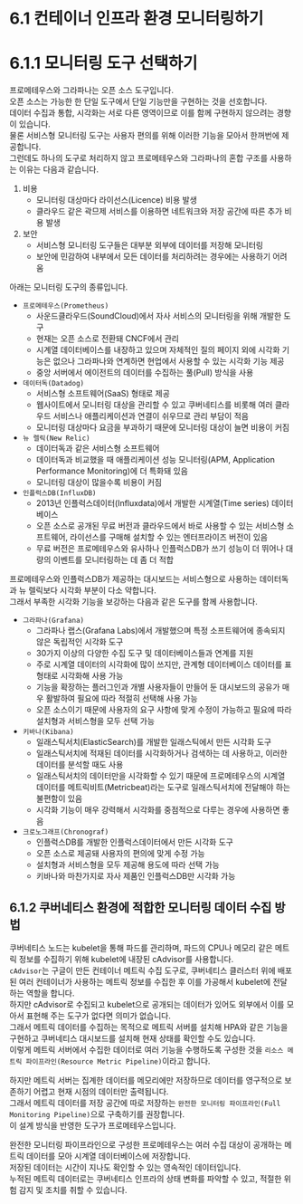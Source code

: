 # 6.1 컨테이너 인프라 환경 모니터링하기

# 6.1.1 모니터링 도구 선택하기

프로메테우스와 그라파나는 오픈 소스 도구입니다.  
오픈 소스는 가능한 한 단일 도구에서 단일 기능만을 구현하는 것을 선호합니다.  
데이터 수집과 통합, 시각화는 서로 다른 영역이므로 이를 함께 구현하지 않으려는 경향이 있습니다.  
물론 서비스형 모니터링 도구는 사용자 편의를 위해 이러한 기능을 모아서 한꺼번에 제공합니다.  
그런데도 하나의 도구로 처리하지 않고 프로메테우스와 그라파나의 혼합 구조를 사용하는 이유는 다음과 같습니다.

1. 비용
    - 모니터링 대상마다 라이선스(Licence) 비용 발생
    - 클라우드 같은 곽므제 서비스를 이용하면 네트워크와 저장 공간에 따른 추가 비용 발생
2. 보안
    - 서비스형 모니터링 도구들은 대부분 외부에 데이터를 저장해 모니터링
    - 보안에 민감하여 내부에서 모든 데이터를 처리하려는 경우에는 사용하기 어려움

아래는 모니터링 도구의 종류입니다.

- `프로메테우스(Prometheus)`
    - 사운드클라우드(SoundCloud)에서 자사 서비스의 모니터링을 위해 개발한 도구
    - 현재는 오픈 소스로 전환돼 CNCF에서 관리
    - 시계열 데이터베이스를 내장하고 있으며 자체적인 질의 페이지 외에 시각화 기능은 없으나 그라파나와 연계하면 현업에서 사용할 수 있는 시각화 기능 제공
    - 중앙 서버에서 에이전트의 데이터를 수집하는 풀(Pull) 방식을 사용
- `데이터독(Datadog)`
    - 서비스형 소프트웨어(SaaS) 형태로 제공
    - 웹사이트에서 모니터링 대상을 관리할 수 있고 쿠버네티스를 비롯해 여러 클라우드 서비스나 애플리케이션과 연결이 쉬우므로 관리 부담이 적음
    - 모니터링 대상마다 요금을 부과하기 때문에 모니터링 대상이 늘면 비용이 커짐
- `뉴 렐릭(New Relic)`
    - 데이터독과 같은 서비스형 소프트웨어
    - 데이터독과 비교했을 때 애플리케이션 성능 모니터링(APM, Application Performance Monitoring)에 더 특화돼 있음
    - 모니터링 대상이 많을수록 비용이 커짐
- `인플럭스DB(InfluxDB)`
    - 2013년 인플럭스데이터(Influxdata)에서 개발한 시계열(Time series) 데이터베이스
    - 오픈 소스로 공개된 무료 버전과 클라우드에서 바로 사용할 수 있는 서비스형 소프트웨어, 라이선스를 구매해 설치할 수 있는 엔터프라이즈 버전이 있음
    - 무료 버전은 프로메테우스와 유사하나 인플럭스DB가 쓰기 성능이 더 뛰어나 대량의 이벤트를 모니터링하는 데 좀 더 적합

프로메테우스와 인플럭스DB가 제공하는 대시보드는 서비스형으로 사용하는 데이터독과 뉴 렐릭보다 시각화 부분이 다소 약합니다.  
그래서 부족한 시각화 기능을 보강하는 다음과 같은 도구를 함께 사용합니다.

- `그라파나(Grafana)`
    - 그라파나 랩스(Grafana Labs)에서 개발했으며 특정 소프트웨어에 종속되지 않은 독립적인 시각화 도구
    - 30가지 이상의 다양한 수집 도구 및 데이터베이스들과 연계를 지원
    - 주로 시계열 데이터의 시각화에 많이 쓰지만, 관계형 데이터베이스 데이터를 표 형태로 시각화해 사용 가능
    - 기능을 확장하는 플러그인과 개별 사용자들이 만들어 둔 대시보드의 공유가 매우 활발하여 필요에 따라 적절히 선택해 사용 가능
    - 오픈 소스이기 때문에 사용자의 요구 사항에 맞게 수정이 가능하고 필요에 따라 설치형과 서비스형을 모두 선택 가능
- `키바나(Kibana)`
    - 일래스틱서치(ElasticSearch)를 개발한 일래스틱에서 만든 시각화 도구
    - 일래스틱서치에 적재된 데이터를 시각화하거나 검색하는 데 사용하고, 이러한 데이터를 분석할 때도 사용
    - 일래스틱서치의 데이터만을 시각화할 수 있기 때문에 프로메테우스의 시계열 데이터를 메트릭비트(Metricbeat)라는 도구로 일래스틱서치에 전달해야 하는 불편함이 있음
    - 시각화 기능이 매우 강력해서 시각화를 중점적으로 다루는 경우에 사용하면 좋음
- `크로노그래프(Chronograf)`
    - 인플럭스DB를 개발한 인플럭스데이터에서 만든 시각화 도구
    - 오픈 소스로 제공돼 사용자의 편의에 맞게 수정 가능
    - 설치형과 서비스형을 모두 제공해 용도에 따라 선택 가능
    - 키바나와 마찬가지로 자사 제품인 인플럭스DB만 시각화 가능

## 6.1.2 쿠버네티스 환경에 적합한 모니터링 데이터 수집 방법

쿠버네티스 노드는 kubelet을 통해 파드를 관리하며, 파드의 CPU나 메모리 같은 메트릭 정보를 수집하기 위해 kubelet에 내장된 cAdvisor를 사용합니다.  
`cAdvisor`는 구글이 만든 컨테이너 메트릭 수집 도구로, 쿠버네티스 클러스터 위에 배포된 여러 컨테이너가 사용하는 메트릭 정보를 수집한 후 이를 가공해서 kubelet에 전달하는 역할을 합니다.  
하지만 cAdvisor로 수집되고 kubelet으로 공개되는 데이터가 있어도 외부에서 이를 모아서 표현해 주는 도구가 없다면 의미가 없습니다.  
그래서 메트릭 데이터를 수집하는 목적으로 메트릭 서버를 설치해 HPA와 같은 기능을 구현하고 쿠버네티스 대시보드를 설치해 현재 상태를 확인할 수도 있습니다.  
이렇게 메트릭 서버에서 수집한 데이터로 여러 기능을 수행하도록 구성한 것을 `리소스 메트릭 파이프라인(Resource Metric Pipeline)`이라고 합니다.

하지만 메트릭 서버는 집계한 데이터를 메모리에만 저장하므로 데이터를 영구적으로 보존하기 어렵고 현재 시점의 데이터만 출력됩니다.  
그래서 메트릭 데이터를 저장 공간에 따로 저장하는 `완전한 모니터링 파이프라인(Full Monitoring Pipeline)`으로 구축하기를 권장합니다.  
이 설계 방식을 반영한 도구가 프로메테우스입니다.

완전한 모니터링 파이프라인으로 구성한 프로메테우스는 여러 수집 대상이 공개하는 메트릭 데이터를 모아 시계열 데이터베이스에 저장합니다.  
저장된 데이터는 시간이 지나도 확인할 수 있는 영속적인 데이터입니다.  
누적된 메트릭 데이터로는 쿠버네티스 인프라의 상태 변화를 파악할 수 있고, 적절한 위험 감지 및 조치를 취할 수 있습니다.